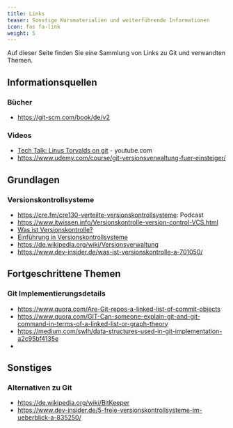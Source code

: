 ```yaml
---
title: Links
teaser: Sonstige Kursmaterialien und weiterführende Informationen
icon: fas fa-link
weight: 5
---
```


Auf dieser Seite finden Sie eine Sammlung von Links zu Git und verwandten Themen.

## Informationsquellen

### Bücher
- https://git-scm.com/book/de/v2

### Videos

- [Tech Talk: Linus Torvalds on git](https://www.youtube.com/watch?v=4XpnKHJAok8) - youtube.com
- https://www.udemy.com/course/git-versionsverwaltung-fuer-einsteiger/

## Grundlagen

### Versionskontrollsysteme

- https://cre.fm/cre130-verteilte-versionskontrollsysteme: Podcast
- https://www.itwissen.info/Versionskontrolle-version-control-VCS.html
- [Was ist Versionskontrolle?](https://www.atlassian.com/de/git/tutorials/what-is-version-control)
- [Einführung in Versionskontrollsysteme](https://wiki.linuxmuster.net/archiv/entwicklung:meta:git-tutorial:version-control)
- https://de.wikipedia.org/wiki/Versionsverwaltung
- https://www.dev-insider.de/was-ist-versionskontrolle-a-701050/

## Fortgeschrittene Themen

### Git Implementierungsdetails

- https://www.quora.com/Are-Git-repos-a-linked-list-of-commit-objects
- https://www.quora.com/GIT-Can-someone-explain-git-and-git-command-in-terms-of-a-linked-list-or-graph-theory
- https://medium.com/swlh/data-structures-used-in-git-implementation-a2c95bf4135e
- 

## Sonstiges

### Alternativen zu Git

- https://de.wikipedia.org/wiki/BitKeeper
- https://www.dev-insider.de/5-freie-versionskontrollsysteme-im-ueberblick-a-835250/

